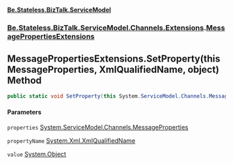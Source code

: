 #### [Be.Stateless.BizTalk.ServiceModel](README.md 'README')
### [Be.Stateless.BizTalk.ServiceModel.Channels.Extensions](Be.Stateless.BizTalk.ServiceModel.Channels.Extensions.md 'Be.Stateless.BizTalk.ServiceModel.Channels.Extensions').[MessagePropertiesExtensions](MessagePropertiesExtensions.md 'Be.Stateless.BizTalk.ServiceModel.Channels.Extensions.MessagePropertiesExtensions')

## MessagePropertiesExtensions.SetProperty(this MessageProperties, XmlQualifiedName, object) Method

```csharp
public static void SetProperty(this System.ServiceModel.Channels.MessageProperties properties, System.Xml.XmlQualifiedName propertyName, object value);
```
#### Parameters

<a name='Be.Stateless.BizTalk.ServiceModel.Channels.Extensions.MessagePropertiesExtensions.SetProperty(thisSystem.ServiceModel.Channels.MessageProperties,System.Xml.XmlQualifiedName,object).properties'></a>

`properties` [System.ServiceModel.Channels.MessageProperties](https://docs.microsoft.com/en-us/dotnet/api/System.ServiceModel.Channels.MessageProperties 'System.ServiceModel.Channels.MessageProperties')

<a name='Be.Stateless.BizTalk.ServiceModel.Channels.Extensions.MessagePropertiesExtensions.SetProperty(thisSystem.ServiceModel.Channels.MessageProperties,System.Xml.XmlQualifiedName,object).propertyName'></a>

`propertyName` [System.Xml.XmlQualifiedName](https://docs.microsoft.com/en-us/dotnet/api/System.Xml.XmlQualifiedName 'System.Xml.XmlQualifiedName')

<a name='Be.Stateless.BizTalk.ServiceModel.Channels.Extensions.MessagePropertiesExtensions.SetProperty(thisSystem.ServiceModel.Channels.MessageProperties,System.Xml.XmlQualifiedName,object).value'></a>

`value` [System.Object](https://docs.microsoft.com/en-us/dotnet/api/System.Object 'System.Object')